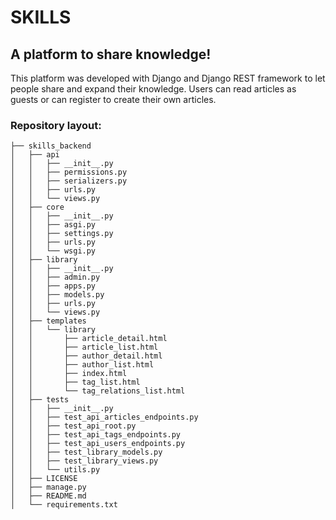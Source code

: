 # SKILLS

## A platform to share knowledge!
This platform was developed with Django and Django REST framework to let people share and expand their knowledge. Users can read articles as guests or can register to create their own articles.

### Repository layout:
```
├── skills_backend
│   ├── api
│   │   ├── __init__.py
│   │   ├── permissions.py
│   │   ├── serializers.py
│   │   ├── urls.py
│   │   └── views.py
│   ├── core
│   │   ├── __init__.py
│   │   ├── asgi.py
│   │   ├── settings.py
│   │   ├── urls.py
│   │   └── wsgi.py
│   ├── library
│   │   ├── __init__.py
│   │   ├── admin.py
│   │   ├── apps.py
│   │   ├── models.py
│   │   ├── urls.py
│   │   └── views.py
│   ├── templates
│   │   └── library
│   │       ├── article_detail.html
│   │       ├── article_list.html
│   │       ├── author_detail.html
│   │       ├── author_list.html
│   │       ├── index.html
│   │       ├── tag_list.html
│   │       └── tag_relations_list.html
│   ├── tests
│   │   ├── __init__.py
│   │   ├── test_api_articles_endpoints.py
│   │   ├── test_api_root.py
│   │   ├── test_api_tags_endpoints.py
│   │   ├── test_api_users_endpoints.py
│   │   ├── test_library_models.py
│   │   ├── test_library_views.py
│   │   └── utils.py
│   ├── LICENSE
│   ├── manage.py
│   ├── README.md
│   └── requirements.txt
```
